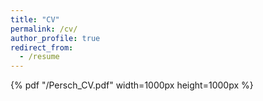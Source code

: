 ```yaml
---
title: "CV"
permalink: /cv/
author_profile: true
redirect_from:
  - /resume
---
```


{% pdf "/Persch_CV.pdf" width=1000px height=1000px %}

